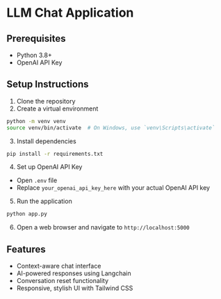 # LLM Chat Application

## Prerequisites
- Python 3.8+
- OpenAI API Key

## Setup Instructions
1. Clone the repository
2. Create a virtual environment
```bash
python -m venv venv
source venv/bin/activate  # On Windows, use `venv\Scripts\activate`
```

3. Install dependencies
```bash
pip install -r requirements.txt
```

4. Set up OpenAI API Key
- Open `.env` file
- Replace `your_openai_api_key_here` with your actual OpenAI API key

5. Run the application
```bash
python app.py
```

6. Open a web browser and navigate to `http://localhost:5000`

## Features
- Context-aware chat interface
- AI-powered responses using Langchain
- Conversation reset functionality
- Responsive, stylish UI with Tailwind CSS